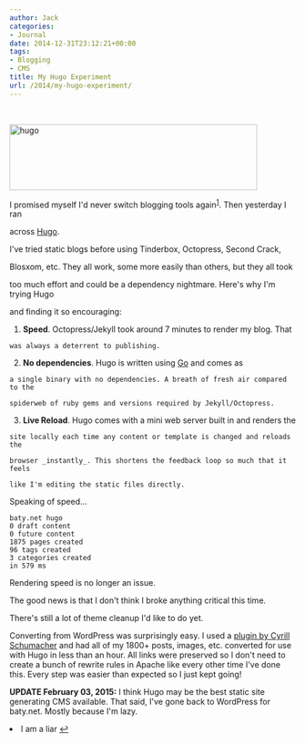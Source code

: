 ```yaml
---
author: Jack
categories:
- Journal
date: 2014-12-31T23:12:21+00:00
tags:
- Blogging
- CMS
title: My Hugo Experiment
url: /2014/my-hugo-experiment/
---
```


&nbsp;

[<img class=" size-full wp-image-4633 aligncenter" src="/img/2014/12/hugo.jpg" alt="hugo" width="435" height="116" />][1]

I promised myself I'd never switch blogging tools again<sup id="fnref-4212-liar"><a href="#fn-4212-liar" rel="footnote">1</a></sup>. Then yesterday I ran
  
across [Hugo][2].

I've tried static blogs before using Tinderbox, Octopress, Second Crack,
  
Blosxom, etc. They all work, some more easily than others, but they all took
  
too much effort and could be a dependency nightmare. Here's why I'm trying Hugo
  
and finding it so encouraging:

  1. **Speed**. Octopress/Jekyll took around 7 minutes to render my blog. That
  
    was always a deterrent to publishing.
  2. **No dependencies**. Hugo is written using [Go][3] and comes as
  
    a single binary with no dependencies. A breath of fresh air compared to the
  
    spiderweb of ruby gems and versions required by Jekyll/Octopress.
  3. **Live Reload**. Hugo comes with a mini web server built in and renders the
  
    site locally each time any content or template is changed and reloads the
  
    browser _instantly_. This shortens the feedback loop so much that it feels
  
    like I'm editing the static files directly.

Speaking of speed&#8230;

    baty.net hugo
    0 draft content
    0 future content
    1875 pages created
    96 tags created
    3 categories created
    in 579 ms
    

Rendering speed is no longer an issue.
  
The good news is that I don't think I broke anything critical this time.
  
There's still a lot of theme cleanup I'd like to do yet.

Converting from WordPress was surprisingly easy. I used a [plugin by Cyrill Schumacher][4] and had all of my 1800+ posts, images, etc. converted for use with Hugo in less than an hour. All links were preserved so I don't need to create a bunch of rewrite rules in Apache like every other time I've done this. Every step was easier than expected so I just kept going!

**UPDATE February 03, 2015:** I think Hugo may be the best static site generating CMS available. That said, I've gone back to WordPress for baty.net. Mostly because I'm lazy.

<li id="fn-4212-liar">
  I am a liar&#160;<a href="#fnref-4212-liar" rev="footnote">&#8617;</a> </fn></footnotes>

 [1]: /img/2014/12/hugo.jpg
 [2]: http://gohugo.io
 [3]: http://golang.org
 [4]: https://github.com/SchumacherFM/wordpress-to-hugo-exporter